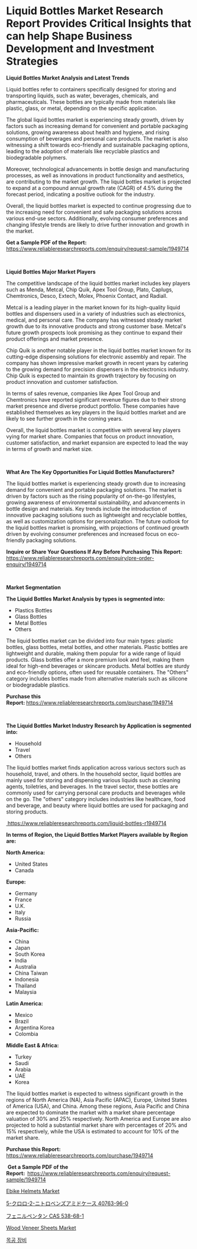 <p><h1>Liquid Bottles Market Research Report Provides Critical Insights that can help Shape Business Development and Investment Strategies</h1></p><p><strong>Liquid Bottles Market Analysis and Latest Trends</strong></p>
<p><p>Liquid bottles refer to containers specifically designed for storing and transporting liquids, such as water, beverages, chemicals, and pharmaceuticals. These bottles are typically made from materials like plastic, glass, or metal, depending on the specific application.</p><p>The global liquid bottles market is experiencing steady growth, driven by factors such as increasing demand for convenient and portable packaging solutions, growing awareness about health and hygiene, and rising consumption of beverages and personal care products. The market is also witnessing a shift towards eco-friendly and sustainable packaging options, leading to the adoption of materials like recyclable plastics and biodegradable polymers.</p><p>Moreover, technological advancements in bottle design and manufacturing processes, as well as innovations in product functionality and aesthetics, are contributing to the market growth. The liquid bottles market is projected to expand at a compound annual growth rate (CAGR) of 4.5% during the forecast period, indicating a positive outlook for the industry.</p><p>Overall, the liquid bottles market is expected to continue progressing due to the increasing need for convenient and safe packaging solutions across various end-use sectors. Additionally, evolving consumer preferences and changing lifestyle trends are likely to drive further innovation and growth in the market.</p></p>
<p><strong>Get a Sample PDF of the Report:&nbsp;</strong> <a href="https://www.reliableresearchreports.com/enquiry/request-sample/1949714">https://www.reliableresearchreports.com/enquiry/request-sample/1949714</a></p>
<p>&nbsp;</p>
<p><strong>Liquid Bottles Major Market Players</strong></p>
<p><p>The competitive landscape of the liquid bottles market includes key players such as Menda, Metcal, Chip Quik, Apex Tool Group, Plato, Caplugs, Chemtronics, Desco, Extech, Molex, Phoenix Contact, and Radiall.</p><p>Metcal is a leading player in the market known for its high-quality liquid bottles and dispensers used in a variety of industries such as electronics, medical, and personal care. The company has witnessed steady market growth due to its innovative products and strong customer base. Metcal's future growth prospects look promising as they continue to expand their product offerings and market presence.</p><p>Chip Quik is another notable player in the liquid bottles market known for its cutting-edge dispensing solutions for electronic assembly and repair. The company has shown impressive market growth in recent years by catering to the growing demand for precision dispensers in the electronics industry. Chip Quik is expected to maintain its growth trajectory by focusing on product innovation and customer satisfaction.</p><p>In terms of sales revenue, companies like Apex Tool Group and Chemtronics have reported significant revenue figures due to their strong market presence and diverse product portfolio. These companies have established themselves as key players in the liquid bottles market and are likely to see further growth in the coming years.</p><p>Overall, the liquid bottles market is competitive with several key players vying for market share. Companies that focus on product innovation, customer satisfaction, and market expansion are expected to lead the way in terms of growth and market size.</p></p>
<p>&nbsp;</p>
<p><strong>What Are The Key Opportunities For Liquid Bottles Manufacturers?</strong></p>
<p><p>The liquid bottles market is experiencing steady growth due to increasing demand for convenient and portable packaging solutions. The market is driven by factors such as the rising popularity of on-the-go lifestyles, growing awareness of environmental sustainability, and advancements in bottle design and materials. Key trends include the introduction of innovative packaging solutions such as lightweight and recyclable bottles, as well as customization options for personalization. The future outlook for the liquid bottles market is promising, with projections of continued growth driven by evolving consumer preferences and increased focus on eco-friendly packaging solutions.</p></p>
<p><strong>Inquire or Share Your Questions If Any Before Purchasing This Report:</strong> <a href="https://www.reliableresearchreports.com/enquiry/pre-order-enquiry/1949714">https://www.reliableresearchreports.com/enquiry/pre-order-enquiry/1949714</a></p>
<p>&nbsp;</p>
<p><strong>Market Segmentation</strong></p>
<p><strong>The Liquid Bottles Market Analysis by types is segmented into:</strong></p>
<p><ul><li>Plastics Bottles</li><li>Glass Bottles</li><li>Metal Bottles</li><li>Others</li></ul></p>
<p><p>The liquid bottles market can be divided into four main types: plastic bottles, glass bottles, metal bottles, and other materials. Plastic bottles are lightweight and durable, making them popular for a wide range of liquid products. Glass bottles offer a more premium look and feel, making them ideal for high-end beverages or skincare products. Metal bottles are sturdy and eco-friendly options, often used for reusable containers. The "Others" category includes bottles made from alternative materials such as silicone or biodegradable plastics.</p></p>
<p><strong>Purchase this Report:&nbsp;</strong><a href="https://www.reliableresearchreports.com/purchase/1949714">https://www.reliableresearchreports.com/purchase/1949714</a></p>
<p>&nbsp;</p>
<p><strong>The Liquid Bottles Market Industry Research by Application is segmented into:</strong></p>
<p><ul><li>Household</li><li>Travel</li><li>Others</li></ul></p>
<p><p>The liquid bottles market finds application across various sectors such as household, travel, and others. In the household sector, liquid bottles are mainly used for storing and dispensing various liquids such as cleaning agents, toiletries, and beverages. In the travel sector, these bottles are commonly used for carrying personal care products and beverages while on the go. The "others" category includes industries like healthcare, food and beverage, and beauty where liquid bottles are used for packaging and storing products.</p></p>
<p><a href="https://www.reliableresearchreports.com/liquid-bottles-r1949714">&nbsp;https://www.reliableresearchreports.com/liquid-bottles-r1949714</a></p>
<p><strong>In terms of Region, the Liquid Bottles Market Players available by Region are:</strong></p>
<p>
    <p> <strong> North America: </strong>
        <ul>
            <li>United States</li>
            <li>Canada</li>
        </ul>
        </p> 
    <p> <strong> Europe: </strong>
        <ul>
            <li>Germany</li>
            <li>France</li>
            <li>U.K.</li>
            <li>Italy</li>
            <li>Russia</li>
        </ul>
        </p> 
    <p> <strong> Asia-Pacific: </strong>
        <ul>
            <li>China</li>
            <li>Japan</li>
            <li>South Korea</li>
            <li>India</li>
            <li>Australia</li>
            <li>China Taiwan</li>
            <li>Indonesia</li>
            <li>Thailand</li>
            <li>Malaysia</li>
        </ul>
        </p> 
    <p> <strong> Latin America: </strong>
        <ul>
            <li>Mexico</li>
            <li>Brazil</li>
            <li>Argentina Korea</li>
            <li>Colombia</li>
        </ul>
        </p> 
    <p> <strong> Middle East & Africa: </strong>
        <ul>
            <li>Turkey</li>
            <li>Saudi</li>
            <li>Arabia</li>
            <li>UAE</li>
            <li>Korea</li>
        </ul>
    </p>
    </p>
<p><p>The liquid bottles market is expected to witness significant growth in the regions of North America (NA), Asia Pacific (APAC), Europe, United States of America (USA), and China. Among these regions, Asia Pacific and China are expected to dominate the market with a market share percentage valuation of 30% and 25% respectively. North America and Europe are also projected to hold a substantial market share with percentages of 20% and 15% respectively, while the USA is estimated to account for 10% of the market share.</p></p>
<p><strong>Purchase this Report: </strong><a href="https://www.reliableresearchreports.com/purchase/1949714">https://www.reliableresearchreports.com/purchase/1949714</a></p>
<p>&nbsp;<strong>Get a Sample PDF of the Report:&nbsp;&nbsp;</strong><a href="https://www.reliableresearchreports.com/enquiry/request-sample/1949714">https://www.reliableresearchreports.com/enquiry/request-sample/1949714</a></p>
<p><strong></strong></p>
<p><p><a href="https://github.com/JameTravis/Market-Research-Report-List-5/blob/main/ebike-helmets-market.md">Ebike Helmets Market</a></p><p><a href="https://github.com/oafhukehf4709715/Market-Research-Report-List-2/blob/main/2574680143135.md">5-クロロ-2-ニトロベンズアミドケース 40763-96-0</a></p><p><a href="https://github.com/LuzHills1972/Market-Research-Report-List-1/blob/main/9827168143134.md">フェニルペンタン CAS 538-68-1</a></p><p><a href="https://github.com/alwa8650/Market-Research-Report-List-1/blob/main/wood-veneer-sheets-market.md">Wood Veneer Sheets Market</a></p><p><a href="https://github.com/darrellockm3ytan895656/Market-Research-Report-List-2/blob/main/9099313150879.md">목공 장비</a></p></p>